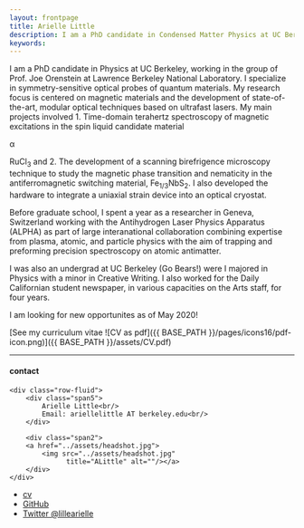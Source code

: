 ```yaml
---
layout: frontpage
title: Arielle Little
description: I am a PhD candidate in Condensed Matter Physics at UC Berkeley. 
keywords: 
---
```



I am a PhD candidate in Physics at UC Berkeley, working in the group of Prof. Joe Orenstein at Lawrence Berkeley National Laboratory. I specialize in symmetry-sensitive optical probes of quantum materials. My research focus is centered on magnetic materials and the development of state-of-the-art, modular optical techniques based on ultrafast lasers. My main projects involved 1. Time-domain terahertz spectroscopy of magnetic excitations in the spin liquid candidate material <p>&alpha;<p>RuCl<sub>3</sub> and 2. The development of a scanning birefrigence microscopy technique to study the magnetic phase transition and nematicity in the antiferromagnetic switching material, Fe<sub>1/3</sub>NbS<sub>2</sub>. I also developed the hardware to integrate a uniaxial strain device into an optical cryostat. 

Before graduate school, I spent a year as a researcher in Geneva, Switzerland working with the Antihydrogen Laser Physics Apparatus (ALPHA) as part of large interanational collaboration combining expertise from plasma, atomic, and particle physics with the aim of trapping and preforming precision spectroscopy on atomic antimatter. 

I was also an undergrad at UC Berkeley (Go Bears!) were I majored in Physics with a minor in Creative Writing. I also worked for the Daily Californian student newspaper, in various capacities on the Arts staff, for four years. 

I am looking for new opportunites as of May 2020!


[See my curriculum vitae ![CV as pdf]({{ BASE_PATH }}/pages/icons16/pdf-icon.png)]({{ BASE_PATH }}/assets/CV.pdf)<br/>


---


<div class="container">
<h4><a name="contact"></a>contact</h4>

    <div class="row-fluid">
        <div class="span5">
            Arielle Little<br/>
            Email: ariellelittle AT berkeley.edu<br/>
        </div>

        <div class="span2">
        <a href="../assets/headshot.jpg">
            <img src="../assets/headshot.jpg"
                  title="ALittle" alt=""/></a>
        </div>
    </div>
</div>

<div class="navbar">
  <div class="navbar-inner">
      <ul class="nav">
          <li><a href="{{ BASE_PATH }}/assets/CV.pdf">cv</a></li>
          <li><a href="https://github.com/ariellel118">GitHub</a></li>
          <li><a href="https://twitter.com/">Twitter @lillearielle</a></li>
      </ul>
  </div>
</div>